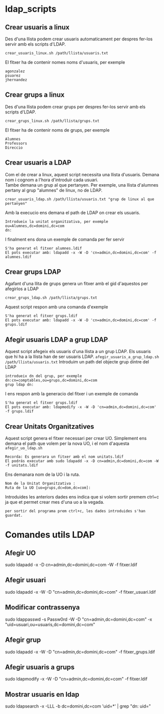 # ldap_scripts
## Crear usuaris a linux
Des d'una llista podem crear usuaris automaticament per despres fer-los servir amb els scripts d'LDAP.

```crear_usuaris_linux.sh /path/llista/usuaris.txt```

El fitxer ha de contenir nomes noms d'usuaris, per exemple <br>
```
agonzalez
psuarez
jhernandez
```

## Crear grups a linux
Des d'una llista podem crear grups per despres fer-los servir amb els scripts d'LDAP.

```crear_grups_linux.sh /path/llista/grups.txt```

El fitxer ha de contenir noms de grups, per exemple <br>
```
Alumnes
Professors
Direccio
```

## Crear usuaris a LDAP
Com el de crear a linux, aquest script necessita una llista d'usuaris. Demana nom i cognom a l'hora d'introduir cada usuari.<br>
Tambe demana un grup al que pertanyen. Per exemple, una llista d'alumnes pertany al grup "alumnes" de linux, no de LDAP.<br>
```
crear_usuaris_ldap.sh /path/llista/usuaris.txt "grup de linux al que pertanyen"
```
Amb la execucio ens demana el path de LDAP on crear els usuaris.

```
Introdueix la unitat organitzativa, per exemple ou=Alumnes,dc=domini,dc=com
dn:
```
I finalment ens dona un exemple de comanda per fer servir
```
S'ha generat el fitxer alumnes.ldif
El pots executar amb: ldapadd -x -W -D 'cn=admin,dc=domini,dc=com' -f alumnes.ldif
```

## Crear grups LDAP
Agafant d'una llita de grups genera un fitxer amb el gid d'aquestos per afegirlos a LDAP
```
crear_grups_ldap.sh /path/llista/grups.txt
```
Aquest script respon amb una comanda d'exemple
```
S'ha generat el fitxer grups.ldif
El pots executar amb: ldapadd -x -W -D 'cn=admin,dc=domini,dc=com' -f grups.ldif
```

## Afegir usuaris LDAP a grup LDAP
Aquest script afegeix els usuaris d'una llista a un grup LDAP. Els usuaris que hi ha a la llista han de ser usuaris LDAP.
```afegir_usuaris_a_grup_ldap.sh /path/llista/usuaris.txt```
Introduim un path del objecte grup dintre del LDAP
```
introdueix dn del grup, per exemple dn:cn=comptables,ou=grups,dc=domini,dc=com
grup ldap dn:
```
I ens respon amb la generacio del fitxer i un exemple de comanda
```
S'ha generat el fitxer grups.ldif
El pots executar amb: ldapmodify -x -W -D 'cn=admin,dc=domini,dc=com' -f grups.ldif
```

## Crear Unitats Organitzatives
Aquest script genera el fitxer necessari per crear UO. Simplement ens demana el path que volem per la nova UO, i el nom d'aquesta
```afegir_uo_ldap.sh```
```
Recorda: Es generara un fitxer amb el nom unitats.ldif
El podrás executar amb sudo ldapadd -x -D cn=admin,dc=domini,dc=com -W -f unitats.ldif
```
Ens demanara nom de la UO i la ruta.

```
Nom de la Unitat Organitzativa :
Ruta de la UO [uo=grups,dc=dom,dc=com]:
```
Introduides les anteriors dades ens indica que si volem sortir premem ctrl+c ja que et permet crear mes d'una uo a la vegada.
```
per sortir del programa prem ctrl+c, les dades introduides s'han guardat.
```

# Comandes utils LDAP
## Afegir UO
sudo ldapadd -x -D cn=admin,dc=domini,dc=com -W -f fitxer.ldif

## Afegir usuari
sudo ldapadd -x -W -D "cn=admin,dc=domini,dc=com" -f fitxer_usuari.ldif

## Modificar contrassenya
sudo ldappasswd -s Passw0rd -W -D "cn=admin,dc=domini,dc=com" -x "uid=usuari,ou=usuaris,dc=domini,dc=com"

## Afegir grup
sudo ldapadd -x -W -D "cn=admin,dc=domini,dc=com" -f fitxer_grups.ldif

## Afegir usuaris a grups
sudo ldapmodify -x -W -D "cn=admin,dc=domini,dc=com" -f fitxer.ldif

## Mostrar usuaris en ldap
sudo ldapsearch -x -LLL -b dc=domini,dc=com 'uid=*' | grep "dn: uid="
